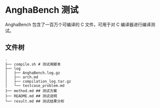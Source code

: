 # AnghaBench 测试

AnghaBench 包含了一百万个可编译的 C 文件，可用于对 C 编译器进行编译测试。

## 文件树

```
.
├── compile.sh # 测试用脚本
├── log
│   ├── AnghaBench.log.gz
│   ├── arch.md
│   ├── compilation_log.tar.gz
│   └── testcase_problem.md
├── method.md ## 测试方案
├── README.md ## 测试说明
└── result.md ## 测试结果分析
```
